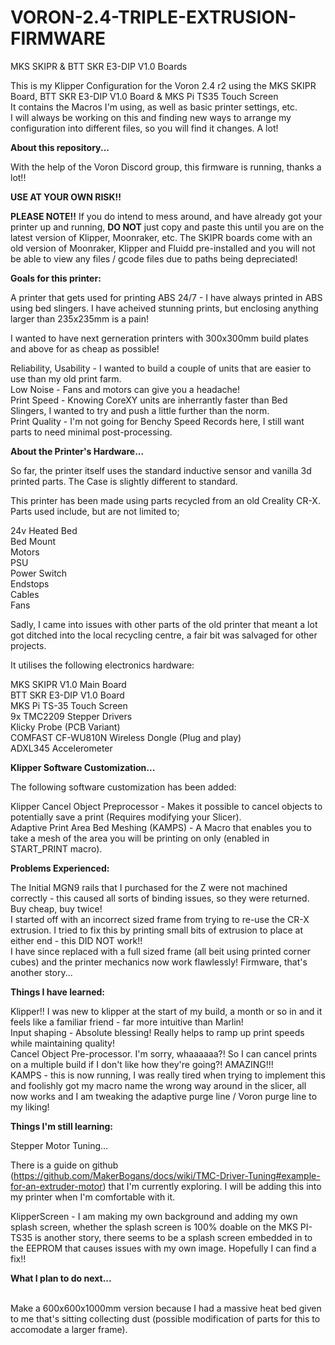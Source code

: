 # VORON-2.4-TRIPLE-EXTRUSION-FIRMWARE
MKS SKIPR &amp; BTT SKR E3-DIP V1.0 Boards

This is my Klipper Configuration for the Voron 2.4 r2 using the MKS SKIPR Board, BTT SKR E3-DIP V1.0 Board & MKS Pi TS35 Touch Screen
<br>It contains the Macros I'm using, as well as basic printer settings, etc.
<br> I will always be working on this and finding new ways to arrange my configuration into different files, so you will find it changes. A lot!

**About this repository...**

With the help of the Voron Discord group, this firmware is running, thanks a lot!!

**USE AT YOUR OWN RISK!!**

**PLEASE NOTE!!** If you do intend to mess around, and have already got your printer up and running, **DO NOT** just copy and paste this until you are on the latest version of Klipper, Moonraker, etc. The SKIPR boards come with an old version of Moonraker, Klipper and Fluidd pre-installed and you will not be able to view any files / gcode files due to paths being depreciated!

**Goals for this printer:**

A printer that gets used for printing ABS 24/7 - I have always printed in ABS using bed slingers. I have acheived stunning prints, but enclosing anything larger than 235x235mm is a pain!

I wanted to have next gerneration printers with 300x300mm build plates and above for as cheap as possible!

Reliability, Usability - I wanted to build a couple of units that are easier to use than my old print farm. 
<br>Low Noise - Fans and motors can give you a headache!
<br>Print Speed - Knowing CoreXY units are inherrantly faster than Bed Slingers, I wanted to try and push a little further than the norm.
<br>Print Quality - I'm not going for Benchy Speed Records here, I still want parts to need minimal post-processing.

**About the Printer's Hardware...**

So far, the printer itself uses the standard inductive sensor and vanilla 3d printed parts. The Case is slightly different to standard.

This printer has been made using parts recycled from an old Creality CR-X. Parts used include, but are not limited to;

24v Heated Bed
<br>Bed Mount
<br>Motors 
<br>PSU 
<br>Power Switch
<br>Endstops
<br>Cables
<br>Fans

Sadly, I came into issues with other parts of the old printer that meant a lot got ditched into the local recycling centre, a fair bit was salvaged for other projects.

It utilises the following electronics hardware:

MKS SKIPR V1.0 Main Board
<br> BTT SKR E3-DIP V1.0 Board
<br>MKS Pi TS-35 Touch Screen
<br>9x TMC2209 Stepper Drivers
<br>Klicky Probe (PCB Variant)
<br>COMFAST CF-WU810N Wireless Dongle (Plug and play)
<br>ADXL345 Accelerometer 

**Klipper Software Customization...**

The following software customization has been added:

Klipper Cancel Object Preprocessor - Makes it possible to cancel objects to potentially save a print (Requires modifying your Slicer). 
<br>Adaptive Print Area Bed Meshing (KAMPS) - A Macro that enables you to take a mesh of the area you will be printing on only (enabled in START_PRINT macro).

**Problems Experienced:**

The Initial MGN9 rails that I purchased for the Z were not machined correctly - this caused all sorts of binding issues, so they were returned. Buy cheap, buy twice!
<br>I started off with an incorrect sized frame from trying to re-use the CR-X extrusion. I tried to fix this by printing small bits of extrusion to place at either end - this DID NOT work!!
<br>I have since replaced with a full sized frame (all beit using printed corner cubes) and the printer mechanics now work flawlessly! Firmware, that's another story...

**Things I have learned:**

Klipper!! I was new to klipper at the start of my build, a month or so in and it feels like a familiar friend - far more intuitive than Marlin!
<br>Input shaping - Absolute blessing! Really helps to ramp up print speeds while maintaining quality!
<br>Cancel Object Pre-processor. I'm sorry, whaaaaaa?! So I can cancel prints on a multiple build if I don't like how they're going?! AMAZING!!! 
<br>KAMPS - this is now running, I was really tired when trying to implement this and foolishly got my macro name the wrong way around in the slicer, all now works and I am tweaking the adaptive purge line / Voron purge line to my liking!

**Things I'm still learning:**

Stepper Motor Tuning...

There is a guide on github (https://github.com/MakerBogans/docs/wiki/TMC-Driver-Tuning#example-for-an-extruder-motor) that I'm currently exploring.
I will be adding this into my printer when I'm comfortable with it.

KlipperScreen - I am making my own background and adding my own splash screen, whether the splash screen is 100% doable on the MKS PI-TS35 is another story, there seems to be a splash screen embedded in to the EEPROM that causes issues with my own image. Hopefully I can find a fix!!

**What I plan to do next...**

<br>Make a 600x600x1000mm version because I had a massive heat bed given to me that's sitting collecting dust (possible modification of parts for this to accomodate a larger frame).
